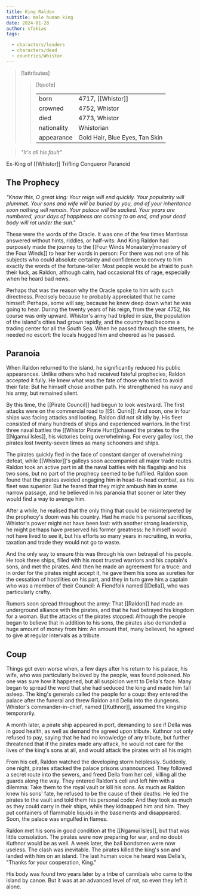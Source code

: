 ```yaml
---
title: King Raldon
subtitle: male human king
date: 2024-01-28
author: sfakias
tags:

  - characters/leaders
  - characters/dead
  - countries/Whistor
---
```

> [!attributes]
> 
> > [!quote]
> >
> > | | |
> > | --- | --- |
> > | born | 4717, [[Whistor]] |
> > | crowned | 4752, Whistor |
> > | died | 4773, Whistor |
> > | nationality | Whistorian |
> > | appearance | Gold Hair, Blue Eyes, Tan Skin |

> _"It's all his fault"_

Ex-King of [[Whistor]]
Trifling Conqueror
Paranoid

## The Prophecy

_"Know this, O great king: Your reign will end quickly. Your popularity will plummet. Your sons and wife will be buried by you, and of your inheritance soon nothing will remain. Your palace will be sacked. Your years are numbered, your days of happiness are coming to an end, and your dead body will rot under the sun."_

These were the words of the Oracle. It was one of the few times Mantissa answered without hints, riddles, or half-wits: And King Raldon had purposely made the journey to the [[Four Winds Monastery|monastery of the Four Winds]] to hear her words in person: For there was not one of his subjects who could absolute certainty and confidence to convey to him exactly the words of the fortune-teller. Most people would be afraid to push their luck, as Raldon, although calm, had occasional fits of rage, especially when he heard bad news.

Perhaps that was the reason why the Oracle spoke to him with such directness. Precisely because he probably appreciated that he came himself: Perhaps, some will say, because he knew deep down what he was going to hear. During the twenty years of his reign, from the year 4752, his course was only upward. Whistor's army had tripled in size, the population of the island's cities had grown rapidly, and the country had become a trading center for all the South Sea. When he passed through the streets, he needed no escort: the locals hugged him and cheered as he passed.

## Paranoia

When Raldon returned to the island, he significantly reduced his public appearances. Unlike others who had received fateful prophecies, Raldon accepted it fully. He knew what was the fate of those who tried to avoid their fate: But he himself chose another path. He strengthened his navy and his army, but remained silent.

By this time, the [[Pirate Council]] had begun to look westward. The first attacks were on the commercial road to [[St. Qurin]]: And soon, one in four ships was facing attacks and looting. Raldon did not sit idly by. His fleet consisted of many hundreds of ships and experienced warriors. In the first three naval battles the [[Whistor Pirate Hunt]]chased the pirates to the [[Ngamui Isles]], his victories being overwhelming. For every galley lost, the pirates lost twenty-seven times as many schooners and ships.

The pirates quickly fled in the face of constant danger of overwhelming defeat, while [[Whistor]]'s galleys soon accompanied all major trade routes. Raldon took an active part in all the naval battles with his flagship and his two sons, but no part of the prophecy seemed to be fulfilled. Raldon soon found that the pirates avoided engaging him in head-to-head combat, as his fleet was superior. But he feared that they might ambush him in some narrow passage, and he believed in his paranoia that sooner or later they would find a way to avenge him.

After a while, he realised that the only thing that could be misinterpreted by the prophecy's doom was his country. Had he made his personal sacrifices, Whistor's power might not have been lost: with another strong leadership, he might perhaps have preserved his former greatness: he himself would not have lived to see it, but his efforts so many years in recruiting, in works, taxation and trade they would not go to waste.

And the only way to ensure this was through his own betrayal of his people. He took three ships, filled with his most trusted warriors and his captain's sons, and met the pirates. And then he made an agreement for a truce: and in order for the pirates might accept it, he gave them his sons as sureties for the cessation of hostilities on his part, and they in turn gave him a captain who was a member of their Council: A Fiendfolk named [[Della]], who was particularly crafty.

Rumors soon spread throughout the army: That [[Raldon]] had made an underground alliance with the pirates, and that he had betrayed his kingdom for a woman. But the attacks of the pirates stopped: Although the people began to believe that in addition to his sons, the pirates also demanded a huge amount of money from him: An amount that, many believed, he agreed to give at regular intervals as a tribute.

## Coup

Things got even worse when, a few days after his return to his palace, his wife, who was particularly beloved by the people, was found poisoned. No one was sure how it happened, but all suspicion went to Della's face. Many began to spread the word that she had seduced the king and made him fall asleep. The king's generals called the people for a coup: they entered the palace after the funeral and threw Raldon and Della into the dungeons. Whistor's commander-in-chief, named [[Kuthnor]], assumed the kingship temporarily.

A month later, a pirate ship appeared in port, demanding to see if Della was in good health, as well as demand the agreed upon tribute. Kuthnor not only refused to pay, saying that he had no knowledge of any tribute, but further threatened that if the pirates made any attack, he would not care for the lives of the king's sons at all, and would attack the pirates with all his might.

From his cell, Raldon watched the developing storm helplessly. Suddenly, one night, pirates attacked the palace prisons unannounced. They followed a secret route into the sewers, and freed Della from her cell, killing all the guards along the way. They entered Raldon's cell and left him with a dilemma: Take them to the royal vault or kill his sons. As much as Raldon knew his sons' fate, he refused to be the cause of their deaths: He led the pirates to the vault and told them his personal code: And they took as much as they could carry in their ships, while they kidnapped him and him. They put containers of flammable liquids in the basements and disappeared. Soon, the palace was engulfed in flames.

Raldon met his sons in good condition at the [[Ngamui Isles]], but that was little consolation. The pirates were now preparing for war, and no doubt Kuthnor would be as well. A week later, the bail bondsmen were now useless. The clash was inevitable. The pirates killed the king's son and landed with him on an island. The last human voice he heard was Della's, "Thanks for your cooperation, King."

His body was found two years later by a tribe of cannibals who came to the island by canoe. But it was at an advanced level of rot, so even they left it alone.